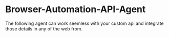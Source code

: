 # Browser-Automation-API-Agent
The following agent can work seemless with your custom api and integrate those details in any of the web from.
